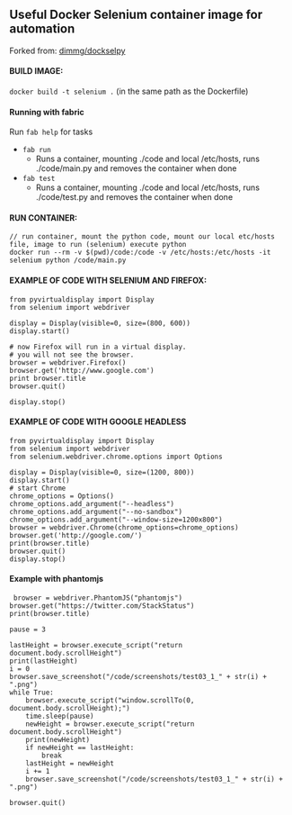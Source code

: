 ## Useful Docker Selenium container image for automation

Forked from: [dimmg/dockselpy](https://github.com/dimmg/dockselpy)

#### BUILD IMAGE:
` docker build -t selenium . ` (in the same path as the Dockerfile)

#### Running with fabric
Run ```fab help``` for tasks
 - ```fab run```
   - Runs a container, mounting ./code and local /etc/hosts, runs ./code/main.py and removes the container when done
 - ```fab test```
   - Runs a container, mounting ./code and local /etc/hosts, runs ./code/test.py and removes the container when done


#### RUN CONTAINER:

 ``` 
 // run container, mount the python code, mount our local etc/hosts file, image to run (selenium) execute python
 docker run --rm -v $(pwd)/code:/code -v /etc/hosts:/etc/hosts -it selenium python /code/main.py
 ```


#### EXAMPLE OF CODE WITH SELENIUM AND FIREFOX:
```
from pyvirtualdisplay import Display
from selenium import webdriver

display = Display(visible=0, size=(800, 600))
display.start()

# now Firefox will run in a virtual display. 
# you will not see the browser.
browser = webdriver.Firefox()
browser.get('http://www.google.com')
print browser.title
browser.quit()

display.stop()
```

#### EXAMPLE OF CODE WITH GOOGLE HEADLESS
```
from pyvirtualdisplay import Display
from selenium import webdriver
from selenium.webdriver.chrome.options import Options

display = Display(visible=0, size=(1200, 800))
display.start()
# start Chrome
chrome_options = Options()
chrome_options.add_argument("--headless")
chrome_options.add_argument("--no-sandbox")
chrome_options.add_argument("--window-size=1200x800")
browser = webdriver.Chrome(chrome_options=chrome_options)
browser.get('http://google.com/')
print(browser.title)
browser.quit()
display.stop()
```

#### Example with phantomjs
```
 browser = webdriver.PhantomJS("phantomjs")
browser.get("https://twitter.com/StackStatus")
print(browser.title)

pause = 3

lastHeight = browser.execute_script("return document.body.scrollHeight")
print(lastHeight)
i = 0
browser.save_screenshot("/code/screenshots/test03_1_" + str(i) + ".png")
while True:
    browser.execute_script("window.scrollTo(0, document.body.scrollHeight);")
    time.sleep(pause)
    newHeight = browser.execute_script("return document.body.scrollHeight")
    print(newHeight)
    if newHeight == lastHeight:
        break
    lastHeight = newHeight
    i += 1
    browser.save_screenshot("/code/screenshots/test03_1_" + str(i) + ".png")

browser.quit()
```

